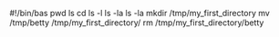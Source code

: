 #!/bin/bas
pwd
ls
cd
ls -l
ls -la
ls -la
mkdir /tmp/my_first_directory
mv /tmp/betty /tmp/my_first_directory/
rm /tmp/my_first_directory/betty 
